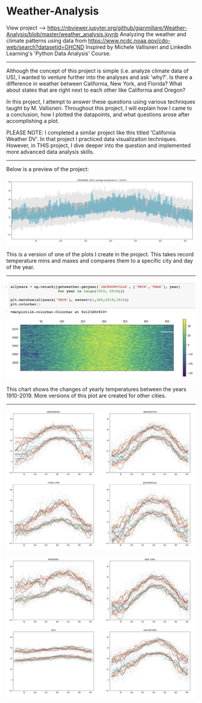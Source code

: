 # Weather-Analysis

View project --> https://nbviewer.jupyter.org/github/gianmillare/Weather-Analysis/blob/master/weather_analysis.ipynb
Analyzing the weather and climate patterns using data from https://www.ncdc.noaa.gov/cdo-web/search?datasetid=GHCND
Inspired by Michele Vallisneri and LinkedIn Learning's 'Python Data Analysis' Course.

------------------------------------------------------------------------------------------------

Although the concept of this project is simple (i.e. analyze climate data of US), I wanted to venture further into the analyses and ask 'why?'. Is there a difference in weather between California, New York, and Florida? What about states that are right next to each other like California and Oregon?

In this project, I attempt to answer these questions using various techniques taught by M. Vallisneri. Throughout this project, I will explain how I came to a conclusion, how I plotted the datapoints, and what questions arose after accomplishing a plot.

PLEASE NOTE: I completed a similar project like this titled 'California Weather DV'. In that project I practiced data visualizaiton techniques. However, in THIS project, I dive deeper into the question and implemented more advanced data analysis skills.

------------------------------------------------------------------------------------------------

Below is a preview of the project:

![](images/img1.png)

This is a version of one of the plots I create in the project. This takes record temperature mins and maxes and compares them to a specific city and day of the year.

------------------------------------------------------------------------------------------------

![](images/img2.png)

This chart shows the changes of yearly temperatures between the years 1910-2019. More versions of this plot are created for other cities.

------------------------------------------------------------------------------------------------

![](images/img3.png)



![](images/img4.png)
